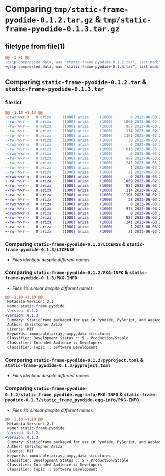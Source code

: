 # Comparing `tmp/static-frame-pyodide-0.1.2.tar.gz` & `tmp/static-frame-pyodide-0.1.3.tar.gz`

## filetype from file(1)

```diff
@@ -1 +1 @@
-gzip compressed data, was "static-frame-pyodide-0.1.2.tar", last modified: Sat Jun  3 22:29:46 2023, max compression
+gzip compressed data, was "static-frame-pyodide-0.1.3.tar", last modified: Sat Jun  3 22:54:40 2023, max compression
```

## Comparing `static-frame-pyodide-0.1.2.tar` & `static-frame-pyodide-0.1.3.tar`

### file list

```diff
@@ -1,13 +1,13 @@
-drwxrwxr-x   0 ariza     (1000) ariza     (1000)        0 2023-06-03 22:29:46.691456 static-frame-pyodide-0.1.2/
--rw-rw-r--   0 ariza     (1000) ariza     (1000)     1069 2023-06-02 14:53:38.000000 static-frame-pyodide-0.1.2/LICENSE
--rw-rw-r--   0 ariza     (1000) ariza     (1000)      987 2023-06-03 22:29:46.691456 static-frame-pyodide-0.1.2/PKG-INFO
--rw-rw-r--   0 ariza     (1000) ariza     (1000)      114 2023-06-02 14:53:38.000000 static-frame-pyodide-0.1.2/README.md
--rw-rw-r--   0 ariza     (1000) ariza     (1000)     1191 2023-06-02 23:47:09.000000 static-frame-pyodide-0.1.2/pyproject.toml
--rw-rw-r--   0 ariza     (1000) ariza     (1000)       38 2023-06-03 22:29:46.691456 static-frame-pyodide-0.1.2/setup.cfg
-drwxrwxr-x   0 ariza     (1000) ariza     (1000)        0 2023-06-03 22:29:46.687456 static-frame-pyodide-0.1.2/static_frame_pyodide/
--rw-rw-r--   0 ariza     (1000) ariza     (1000)      616 2023-06-03 22:29:17.000000 static-frame-pyodide-0.1.2/static_frame_pyodide/__init__.py
-drwxrwxr-x   0 ariza     (1000) ariza     (1000)        0 2023-06-03 22:29:46.691456 static-frame-pyodide-0.1.2/static_frame_pyodide.egg-info/
--rw-rw-r--   0 ariza     (1000) ariza     (1000)      987 2023-06-03 22:29:46.000000 static-frame-pyodide-0.1.2/static_frame_pyodide.egg-info/PKG-INFO
--rw-rw-r--   0 ariza     (1000) ariza     (1000)      241 2023-06-03 22:29:46.000000 static-frame-pyodide-0.1.2/static_frame_pyodide.egg-info/SOURCES.txt
--rw-rw-r--   0 ariza     (1000) ariza     (1000)        1 2023-06-03 22:29:46.000000 static-frame-pyodide-0.1.2/static_frame_pyodide.egg-info/dependency_links.txt
--rw-rw-r--   0 ariza     (1000) ariza     (1000)       21 2023-06-03 22:29:46.000000 static-frame-pyodide-0.1.2/static_frame_pyodide.egg-info/top_level.txt
+drwxrwxr-x   0 ariza     (1000) ariza     (1000)        0 2023-06-03 22:54:40.265633 static-frame-pyodide-0.1.3/
+-rw-rw-r--   0 ariza     (1000) ariza     (1000)     1069 2023-06-02 14:53:38.000000 static-frame-pyodide-0.1.3/LICENSE
+-rw-rw-r--   0 ariza     (1000) ariza     (1000)      987 2023-06-03 22:54:40.265633 static-frame-pyodide-0.1.3/PKG-INFO
+-rw-rw-r--   0 ariza     (1000) ariza     (1000)      114 2023-06-02 14:53:38.000000 static-frame-pyodide-0.1.3/README.md
+-rw-rw-r--   0 ariza     (1000) ariza     (1000)     1191 2023-06-02 23:47:09.000000 static-frame-pyodide-0.1.3/pyproject.toml
+-rw-rw-r--   0 ariza     (1000) ariza     (1000)       38 2023-06-03 22:54:40.265633 static-frame-pyodide-0.1.3/setup.cfg
+drwxrwxr-x   0 ariza     (1000) ariza     (1000)        0 2023-06-03 22:54:40.261634 static-frame-pyodide-0.1.3/static_frame_pyodide/
+-rw-rw-r--   0 ariza     (1000) ariza     (1000)      975 2023-06-03 22:54:24.000000 static-frame-pyodide-0.1.3/static_frame_pyodide/__init__.py
+drwxrwxr-x   0 ariza     (1000) ariza     (1000)        0 2023-06-03 22:54:40.265633 static-frame-pyodide-0.1.3/static_frame_pyodide.egg-info/
+-rw-rw-r--   0 ariza     (1000) ariza     (1000)      987 2023-06-03 22:54:40.000000 static-frame-pyodide-0.1.3/static_frame_pyodide.egg-info/PKG-INFO
+-rw-rw-r--   0 ariza     (1000) ariza     (1000)      241 2023-06-03 22:54:40.000000 static-frame-pyodide-0.1.3/static_frame_pyodide.egg-info/SOURCES.txt
+-rw-rw-r--   0 ariza     (1000) ariza     (1000)        1 2023-06-03 22:54:40.000000 static-frame-pyodide-0.1.3/static_frame_pyodide.egg-info/dependency_links.txt
+-rw-rw-r--   0 ariza     (1000) ariza     (1000)       21 2023-06-03 22:54:40.000000 static-frame-pyodide-0.1.3/static_frame_pyodide.egg-info/top_level.txt
```

### Comparing `static-frame-pyodide-0.1.2/LICENSE` & `static-frame-pyodide-0.1.3/LICENSE`

 * *Files identical despite different names*

### Comparing `static-frame-pyodide-0.1.2/PKG-INFO` & `static-frame-pyodide-0.1.3/PKG-INFO`

 * *Files 1% similar despite different names*

```diff
@@ -1,10 +1,10 @@
 Metadata-Version: 2.1
 Name: static-frame-pyodide
-Version: 0.1.2
+Version: 0.1.3
 Summary: StaticFrame packaged for use in Pyodide, PyScript, and WebAssembly/Emscripten environments
 Author: Christopher Ariza
 License: MIT
 Keywords: immutable,array,numpy,data structures
 Classifier: Development Status :: 5 - Production/Stable
 Classifier: Intended Audience :: Developers
 Classifier: Topic :: Software Development
```

### Comparing `static-frame-pyodide-0.1.2/pyproject.toml` & `static-frame-pyodide-0.1.3/pyproject.toml`

 * *Files identical despite different names*

### Comparing `static-frame-pyodide-0.1.2/static_frame_pyodide.egg-info/PKG-INFO` & `static-frame-pyodide-0.1.3/static_frame_pyodide.egg-info/PKG-INFO`

 * *Files 1% similar despite different names*

```diff
@@ -1,10 +1,10 @@
 Metadata-Version: 2.1
 Name: static-frame-pyodide
-Version: 0.1.2
+Version: 0.1.3
 Summary: StaticFrame packaged for use in Pyodide, PyScript, and WebAssembly/Emscripten environments
 Author: Christopher Ariza
 License: MIT
 Keywords: immutable,array,numpy,data structures
 Classifier: Development Status :: 5 - Production/Stable
 Classifier: Intended Audience :: Developers
 Classifier: Topic :: Software Development
```

